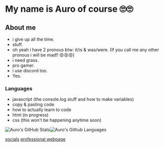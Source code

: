 # My name is Auro of course 🙄🙄

## About me

- i give up all the time.
- stuff.
- oh yeah i have 2 pronous btw: it/is & was/were. (If you call me any other pronous i will be mad!! 😡😡😡)
- i need grass.
- pro gamer.
- i use discord too.
- Yes.

### Languages
- javascript (the console.log stuff and how to make variables)
- copy & pasting code
- how to actually learn to code
- html (in progress)
- css (this won't be happening anytime soon)

![Auro's GitHub Stats](https://github-readme-stats.vercel.app/api?username=Aurolytical&show_icons=true&theme=tokyonight)![Auro's Github Languages](https://github-readme-stats.vercel.app/api/top-langs/?username=Aurolytical&theme=tokyonight)

[socials](https://bio.link/Aurolytical/)
[professional webpage](https://aurolytical.github.io/)
